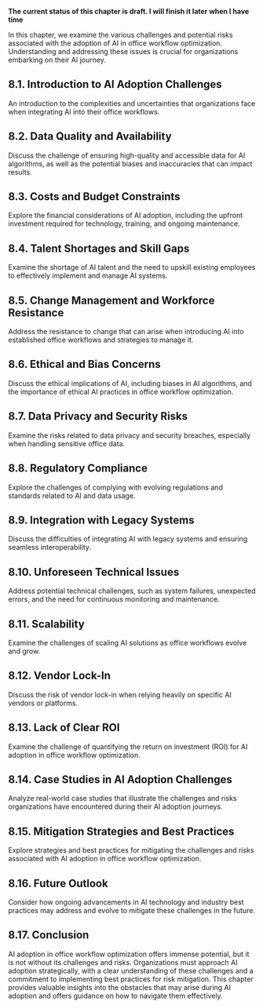 **The current status of this chapter is draft. I will finish it later when I have time**

In this chapter, we examine the various challenges and potential risks associated with the adoption of AI in office workflow optimization. Understanding and addressing these issues is crucial for organizations embarking on their AI journey.

8.1. **Introduction to AI Adoption Challenges**
-----------------------------------------------

An introduction to the complexities and uncertainties that organizations face when integrating AI into their office workflows.

8.2. **Data Quality and Availability**
--------------------------------------

Discuss the challenge of ensuring high-quality and accessible data for AI algorithms, as well as the potential biases and inaccuracies that can impact results.

8.3. **Costs and Budget Constraints**
-------------------------------------

Explore the financial considerations of AI adoption, including the upfront investment required for technology, training, and ongoing maintenance.

8.4. **Talent Shortages and Skill Gaps**
----------------------------------------

Examine the shortage of AI talent and the need to upskill existing employees to effectively implement and manage AI systems.

8.5. **Change Management and Workforce Resistance**
---------------------------------------------------

Address the resistance to change that can arise when introducing AI into established office workflows and strategies to manage it.

8.6. **Ethical and Bias Concerns**
----------------------------------

Discuss the ethical implications of AI, including biases in AI algorithms, and the importance of ethical AI practices in office workflow optimization.

8.7. **Data Privacy and Security Risks**
----------------------------------------

Examine the risks related to data privacy and security breaches, especially when handling sensitive office data.

8.8. **Regulatory Compliance**
------------------------------

Explore the challenges of complying with evolving regulations and standards related to AI and data usage.

8.9. **Integration with Legacy Systems**
----------------------------------------

Discuss the difficulties of integrating AI with legacy systems and ensuring seamless interoperability.

8.10. **Unforeseen Technical Issues**
-------------------------------------

Address potential technical challenges, such as system failures, unexpected errors, and the need for continuous monitoring and maintenance.

8.11. **Scalability**
---------------------

Examine the challenges of scaling AI solutions as office workflows evolve and grow.

8.12. **Vendor Lock-In**
------------------------

Discuss the risk of vendor lock-in when relying heavily on specific AI vendors or platforms.

8.13. **Lack of Clear ROI**
---------------------------

Examine the challenge of quantifying the return on investment (ROI) for AI adoption in office workflow optimization.

8.14. **Case Studies in AI Adoption Challenges**
------------------------------------------------

Analyze real-world case studies that illustrate the challenges and risks organizations have encountered during their AI adoption journeys.

8.15. **Mitigation Strategies and Best Practices**
--------------------------------------------------

Explore strategies and best practices for mitigating the challenges and risks associated with AI adoption in office workflow optimization.

8.16. **Future Outlook**
------------------------

Consider how ongoing advancements in AI technology and industry best practices may address and evolve to mitigate these challenges in the future.

8.17. **Conclusion**
--------------------

AI adoption in office workflow optimization offers immense potential, but it is not without its challenges and risks. Organizations must approach AI adoption strategically, with a clear understanding of these challenges and a commitment to implementing best practices for risk mitigation. This chapter provides valuable insights into the obstacles that may arise during AI adoption and offers guidance on how to navigate them effectively.
